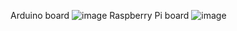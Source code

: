 Arduino board
![image](https://github.com/user-attachments/assets/faff7301-1741-49a4-a734-9bcdf1695f9f)
Raspberry Pi board
![image](https://github.com/user-attachments/assets/cefa25c6-671b-4ff7-8d4f-b0d7f39d0860)
